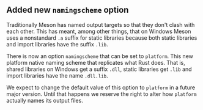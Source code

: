 ## Added new `namingscheme` option

Traditionally Meson has named output targets so that they don't clash
with each other. This has meant, among other things, that on Windows
Meson uses a nonstandard `.a` suffix for static libraries because both
static libraries and import libraries have the suffix `.lib`.

There is now an option `namingscheme` that can be set to
`platform`. This new platform native naming scheme that replicates
what Rust does. That is, shared libraries on Windows get a suffix
`.dll`, static libraries get `.lib` and import libraries have the name
`.dll.lib`.

We expect to change the default value of this option to `platform` in
a future major version. Until that happens we reserve the right to
alter how `platform` actually names its output files.
